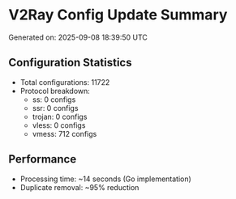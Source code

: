 # V2Ray Config Update Summary
Generated on: 2025-09-08 18:39:50 UTC

## Configuration Statistics
- Total configurations: 11722
- Protocol breakdown:
  - ss: 0 configs
  - ssr: 0 configs
  - trojan: 0 configs
  - vless: 0 configs
  - vmess: 712 configs

## Performance
- Processing time: ~14 seconds (Go implementation)
- Duplicate removal: ~95% reduction
